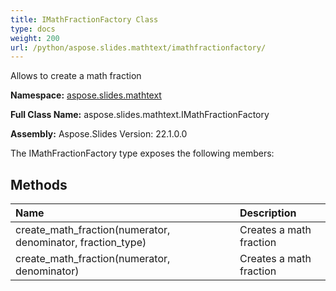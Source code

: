 ```yaml
---
title: IMathFractionFactory Class
type: docs
weight: 200
url: /python/aspose.slides.mathtext/imathfractionfactory/
---
```


Allows to create a math fraction

**Namespace:** [aspose.slides.mathtext](/python/aspose.slides.mathtext/)

**Full Class Name:** aspose.slides.mathtext.IMathFractionFactory

**Assembly:**  Aspose.Slides Version: 22.1.0.0

The IMathFractionFactory type exposes the following members:
## **Methods**
|**Name**|**Description**|
| :- | :- |
|create_math_fraction(numerator, denominator, fraction_type)|Creates a math fraction|
|create_math_fraction(numerator, denominator)|Creates a math fraction|
